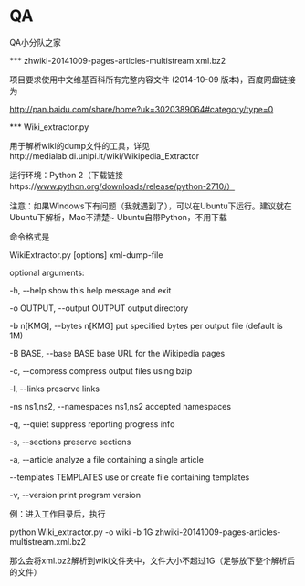 # QA
QA小分队之家

*** zhwiki-20141009-pages-articles-multistream.xml.bz2

项目要求使用中文维基百科所有完整内容文件 (2014-10-09 版本)，百度网盘链接为

http://pan.baidu.com/share/home?uk=3020389064#category/type=0


*** Wiki_extractor.py

用于解析wiki的dump文件的工具，详见http://medialab.di.unipi.it/wiki/Wikipedia_Extractor

运行环境：Python 2（下载链接https://www.python.org/downloads/release/python-2710/）

注意：如果Windows下有问题（我就遇到了），可以在Ubuntu下运行。建议就在Ubuntu下解析，Mac不清楚~ Ubuntu自带Python，不用下载


命令格式是

WikiExtractor.py [options] xml-dump-file


optional arguments:

 -h, --help            show this help message and exit
 
 -o OUTPUT, --output OUTPUT
                       output directory
                       
 -b n[KMG], --bytes n[KMG]
                       put specified bytes per output file (default is 1M)
                       
 -B BASE, --base BASE  base URL for the Wikipedia pages
 
 -c, --compress        compress output files using bzip
 
 -l, --links           preserve links
 
 -ns ns1,ns2, --namespaces ns1,ns2
                       accepted namespaces
                       
 -q, --quiet           suppress reporting progress info
 
 -s, --sections        preserve sections
 
 -a, --article         analyze a file containing a single article
 
 --templates TEMPLATES
                       use or create file containing templates
                       
 -v, --version         print program version
 
 
 例：进入工作目录后，执行
 
 python Wiki_extractor.py -o wiki -b 1G zhwiki-20141009-pages-articles-multistream.xml.bz2
 
 那么会将xml.bz2解析到wiki文件夹中，文件大小不超过1G（足够放下整个解析后的文件）
 
